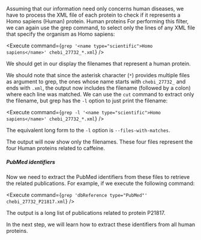 <script>
import Execute from "$components/Execute.svelte";
</script>

Assuming that our information need only concerns human diseases, we have
to process the XML file of each protein to check if it represents a Homo sapiens
(Human) protein.
Human proteins
For performing this filter, we can again use the grep command, to select only
the lines of any XML file that specify the organism as Homo sapiens:

<Execute command={`grep '<name type="scientific">Homo sapiens</name>' chebi_27732_*.xml`} />

We should get in our display the filenames that represent a human protein.

We should note that since the asterisk character (`*`) provides multiple files
as argument to grep, the ones whose name starts with `chebi_27732_` and
ends with `.xml`, the output now includes the filename (followed by a colon)
where each line was matched.
We can use the `cut` command to extract only the filename, but grep has
the `-l` option to just print the filename:

<Execute command={`grep -l '<name type="scientific">Homo sapiens</name>' chebi_27732_*.xml`} />

The equivalent long form to the `-l` option is `--files-with-matches`.

The output will now show only the filenames. These four files represent the four Human proteins related to caffeine.

##### PubMed identifiers

Now we need to extract the PubMed identifiers from these files to retrieve
the related publications. For example, if we execute the following command:

<Execute command={`grep 'dbReference type="PubMed"' chebi_27732_P21817.xml`} />

The output is a long list of publications related to protein P21817.

In the next step, we will learn how to extract these identifiers from all human proteins. 